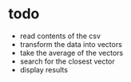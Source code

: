 

# todo

- read contents of the csv
- transform the data into vectors
- take the average of the vectors
- search for the closest vector
- display results
